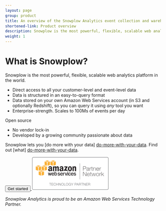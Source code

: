```yaml
---
layout: page
group: product
title: An overview of the Snowplow Analytics event collection and warehousing platform
shortened-link: Product overview 
description: Snowplow is the most powerful, flexible, scalable web analytics platform in the world. It gives you direct access to your customer-level and event-level data, so you can perform any analysis on that data.
weight: 1
---
```




# What is Snowplow?

Snowplow is the most powerful, flexible, scalable web analytics platform in the world. 

* Direct access to all your customer-level and event-level data
* Data is structured in an easy-to-query format
* Data stored on your own Amazon Web Services account (in S3 and optionally Redshift), so you can query it using *any* tool you want 
* Enterprise-strength. Scales to 100Ms of events per day

Open source

* No vendor lock-in
* Developed by a growing community passionate about data

Snowplow lets you [do more with your data] [do-more-with-your-data]. Find out [what] [do-more-with-your-data]. 

<a href="get-started.html">
	<button class="btn btn-large btn-primary" type="button">Get started</button>
</a>

<img src="/assets/img/APN_Standard_Technology_Partner.png" title="Amazon Web Services Technology Partner" width="250" />

*Snowplow Analytics is proud to be an Amazon Web Services Technology Partner.*

[do-more-with-your-data]: do-more-with-your-data.html
[get-started]: get-started.html
[amazon-logo]: /assets/img/APN_Standard_Technology_Partner.png 
